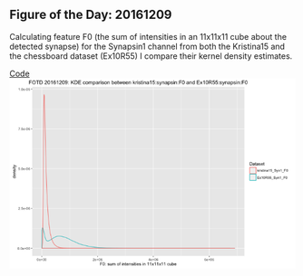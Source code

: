 ## Figure of the Day: 20161209

Calculating feature F0 (the sum of intensities in an 11x11x11 cube about
the detected synapse) for the Synapsin1 channel from both the Kristina15 and the
chessboard dataset (Ex10R55) I compare their kernel density estimates. 

[Code](code/fotd20161209.r)
![fotd20161209](figures/fotd20161209.png)




